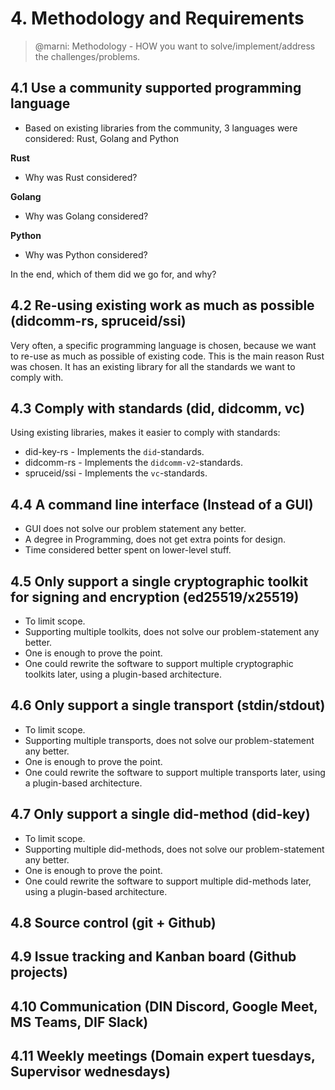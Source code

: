 # 4. Methodology and Requirements

>@marni: Methodology - HOW you want to solve/implement/address the challenges/problems.

## 4.1 Use a community supported programming language

- Based on existing libraries from the community, 3 languages were considered: Rust, Golang and Python

**Rust**
- Why was Rust considered?

**Golang**
- Why was Golang considered?

**Python**
- Why was Python considered?

In the end, which of them did we go for, and why?

## 4.2 Re-using existing work as much as possible (didcomm-rs, spruceid/ssi)

Very often, a specific programming language is chosen, because we want to re-use as much as possible of existing code. This is the main reason Rust was chosen. It has an existing library for all the standards we want to comply with.

## 4.3 Comply with standards (did, didcomm, vc)

Using existing libraries, makes it easier to comply with standards:
- did-key-rs - Implements the `did`-standards.
- didcomm-rs - Implements the `didcomm-v2`-standards.
- spruceid/ssi - Implements the `vc`-standards.

## 4.4 A command line interface (Instead of a GUI)

- GUI does not solve our problem statement any better.
- A degree in Programming, does not get extra points for design.
- Time considered better spent on lower-level stuff.

## 4.5 Only support a single cryptographic toolkit for signing and encryption (ed25519/x25519)

- To limit scope.
- Supporting multiple toolkits, does not solve our problem-statement any better.
- One is enough to prove the point.
- One could rewrite the software to support multiple cryptographic toolkits later, using a plugin-based architecture.

## 4.6 Only support a single transport (stdin/stdout)

- To limit scope.
- Supporting multiple transports, does not solve our problem-statement any better.
- One is enough to prove the point.
- One could rewrite the software to support multiple transports later, using a plugin-based architecture.

## 4.7 Only support a single did-method (did-key)

- To limit scope.
- Supporting multiple did-methods, does not solve our problem-statement any better.
- One is enough to prove the point.
- One could rewrite the software to support multiple did-methods later, using a plugin-based architecture.

## 4.8 Source control (git + Github)

## 4.9 Issue tracking and Kanban board (Github projects)

## 4.10 Communication (DIN Discord, Google Meet, MS Teams, DIF Slack)

## 4.11 Weekly meetings (Domain expert tuesdays, Supervisor wednesdays)

